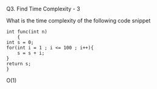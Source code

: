 Q3. Find Time Complexity - 3

What is the time complexity of the following code snippet

```
int func(int n)
	{
int s = 0;
for(int i = 1 ; i <= 100 ; i++){
	s = s + i;
}
return s;
}
```

O(1)
